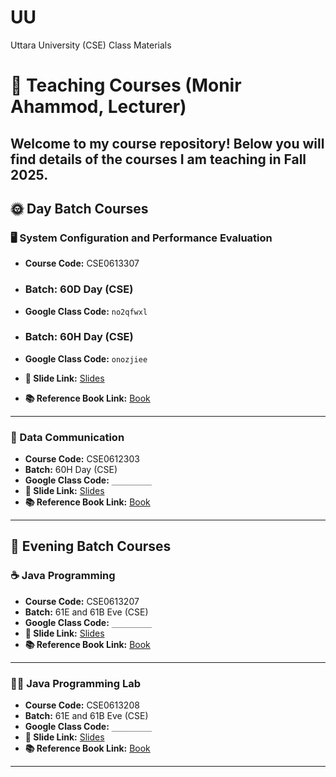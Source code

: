 # UU
Uttara University (CSE) Class Materials

# 📘 Teaching Courses (Monir Ahammod, Lecturer)

Welcome to my course repository! Below you will find details of the courses I am teaching in Fall 2025.   
---

## 🌞 Day Batch Courses

### 🖥️ System Configuration and Performance Evaluation  
- **Course Code:** CSE0613307  
- ### **Batch:** 60D Day (CSE)  
- **Google Class Code:** `no2qfwxl`

- ### **Batch:** 60H Day (CSE)
- **Google Class Code:** `onozjiee`
- **📑 Slide Link:** [Slides](#)  
- **📚 Reference Book Link:** [Book](#)  

---

### 📡 Data Communication  
- **Course Code:** CSE0612303  
- **Batch:** 60H Day (CSE)  
- **Google Class Code:** `_________`  
- **📑 Slide Link:** [Slides](#)  
- **📚 Reference Book Link:** [Book](#)  

---

## 🌙 Evening Batch Courses  

### ☕ Java Programming  
- **Course Code:** CSE0613207  
- **Batch:** 61E and 61B Eve (CSE)  
- **Google Class Code:** `_________`  
- **📑 Slide Link:** [Slides](#)  
- **📚 Reference Book Link:** [Book](#)  

---

### 🧑‍💻 Java Programming Lab  
- **Course Code:** CSE0613208  
- **Batch:** 61E and 61B Eve (CSE) 
- **Google Class Code:** `_________`  
- **📑 Slide Link:** [Slides](#)  
- **📚 Reference Book Link:** [Book](#)  

---
